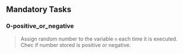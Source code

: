 ## Mandatory Tasks
### 0-positive_or_negative
> Assign random number to the variable `n` each time it is executed. Chec if number stored is positive or negative.

